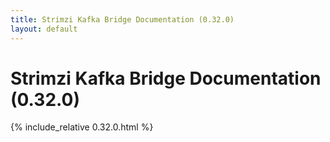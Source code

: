 ```yaml
---
title: Strimzi Kafka Bridge Documentation (0.32.0)
layout: default
---
```


<h1 >Strimzi Kafka Bridge Documentation (0.32.0)</h1>

{% include_relative 0.32.0.html %}
